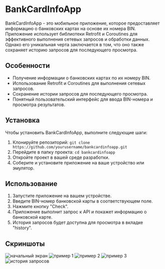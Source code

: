 # BankCardInfoApp

BankCardInfoApp - это мобильное приложение, которое предоставляет информацию о банковских картах на основе их номера BIN. Приложение использует библиотеки Retrofit и Coroutines для эффективного выполнения сетевых запросов и обработки данных. Однако его уникальная черта заключается в том, что оно также сохраняет историю запросов для последующего просмотра.


## Особенности

- Получение информации о банковских картах по их номеру BIN.
- Использование Retrofit и Coroutines для выполнения сетевых запросов.
- Сохранение истории запросов для последующего просмотра.
- Понятный пользовательский интерфейс для ввода BIN-номера и просмотра результатов.

## Установка

Чтобы установить BankCardInfoApp, выполните следующие шаги:

1. Клонируйте репозиторий: `git clone https://github.com/yourusername/bankcardinfoapp.git`
2. Перейдите в папку проекта: `cd bankcardinfoapp`
3. Откройте проект в вашей среде разработки.
4. Соберите и установите приложение на ваше устройство или эмулятор.

## Использование

1. Запустите приложение на вашем устройстве.
2. Введите BIN-номер банковской карты в соответствующем поле.
3. Нажмите кнопку "Check".
4. Приложение выполнит запрос к API и покажет информацию о банковской карте.
5. История запросов будет доступна для просмотра в вкладке "history".
   
## Скриншоты
![начальный экран](/screenshots/main.jpg)
![пример 1](/screenshots/1.jpg)
![пример 2](/screenshots/2.jpg)
![пример 3](/screenshots/3.jpg)
![история запросов](/screenshots/history.jpg)
